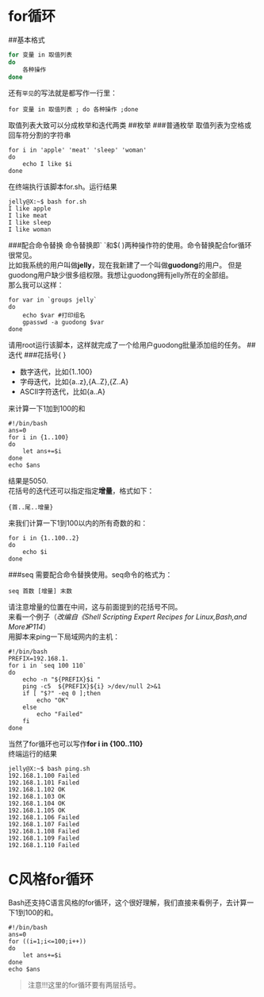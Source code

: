 for循环
====
##基本格式
```sh
for 变量 in 取值列表
do
    各种操作
done
```
还有`罕见`的写法就是都写作一行里：
```shell
for 变量 in 取值列表 ; do 各种操作 ;done
```
取值列表大致可以分成枚举和迭代两类
##枚举
###普通枚举
取值列表为空格或回车符分割的字符串
```shell
for i in 'apple' 'meat' 'sleep' 'woman'
do
    echo I like $i
done
```
在终端执行该脚本for.sh。运行结果
```
jelly@X:~$ bash for.sh 
I like apple
I like meat
I like sleep
I like woman
```
###配合命令替换
命令替换即\` \`和$( )两种操作符的使用。命令替换配合for循环很常见。  
比如我系统的用户叫做**jelly**，现在我新建了一个叫做**guodong**的用户。
但是guodong用户缺少很多组权限。我想让guodong拥有jelly所在的全部组。  
那么我可以这样：
```shell
for var in `groups jelly`
do
    echo $var #打印组名
    gpasswd -a guodong $var
done
```
请用root运行该脚本，这样就完成了一个给用户guodong批量添加组的任务。
##迭代
###花括号{ }
* 数字迭代，比如{1..100}  
* 字母迭代，比如{a..z},{A..Z},{Z..A}  
* ASCII字符迭代，比如{a..A}

来计算一下1加到100的和
```shell
#!/bin/bash
ans=0
for i in {1..100}
do
    let ans+=$i
done
echo $ans
```
结果是5050.  
花括号的迭代还可以指定指定**增量**，格式如下：

    {首..尾..增量}  
来我们计算一下1到100以内的所有奇数的和：
```shell
for i in {1..100..2}
do
    echo $i
done
```
###seq
需要配合命令替换使用。seq命令的格式为：  

    seq 首数 [增量] 末数

请注意增量的位置在中间，这与前面提到的花括号不同。  
来看一个例子（*改编自《Shell Scripting Expert Recipes for Linux,Bash,and More》P114*）  
用脚本来ping一下局域网内的主机：
```shell
#!/bin/bash
PREFIX=192.168.1.
for i in `seq 100 110`
do
    echo -n "${PREFIX}$i "
    ping -c5  ${PREFIX}${i} >/dev/null 2>&1
    if [ "$?" -eq 0 ];then
        echo "OK"
    else
        echo "Failed"
    fi
done
```
当然了for循环也可以写作**for i in {100..110}**  
终端运行的结果
```
jelly@X:~$ bash ping.sh 
192.168.1.100 Failed
192.168.1.101 Failed
192.168.1.102 OK
192.168.1.103 OK
192.168.1.104 OK
192.168.1.105 OK
192.168.1.106 Failed
192.168.1.107 Failed
192.168.1.108 Failed
192.168.1.109 Failed
192.168.1.110 Failed
```

C风格for循环
========
Bash还支持C语言风格的for循环，这个很好理解，我们直接来看例子，去计算一下1到100的和。
```shell
#!/bin/bash
ans=0
for ((i=1;i<=100;i++))
do
    let ans+=$i
done
echo $ans
```
>注意!!!这里的for循环要有两层括号。


